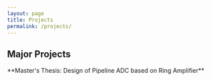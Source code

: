 ```yaml
---
layout: page
title: Projects
permalink: /projects/
---
```

<h2> Major Projects </h2>
**Master's Thesis: Design of Pipeline ADC based on Ring Amplifier** 

